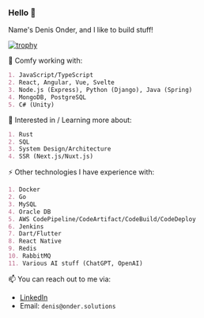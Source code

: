 ### Hello 👋
Name's Denis Onder, and I like to build stuff!

[![trophy](https://github-profile-trophy.vercel.app/?username=denis-onder&theme=onestar&column=8&margin-w=15&no-bg=true&no-frame=true)](https://github.com/ryo-ma/github-profile-trophy)

🔭 Comfy working with:
```md
1. JavaScript/TypeScript
2. React, Angular, Vue, Svelte
3. Node.js (Express), Python (Django), Java (Spring)
4. MongoDB, PostgreSQL
5. C# (Unity)
```

🌱 Interested in / Learning more about:
```md
1. Rust
2. SQL
3. System Design/Architecture
4. SSR (Next.js/Nuxt.js)
```

⚡️ Other technologies I have experience with:
```md
1. Docker
2. Go
3. MySQL
4. Oracle DB
5. AWS CodePipeline/CodeArtifact/CodeBuild/CodeDeploy
6. Jenkins
7. Dart/Flutter
8. React Native
9. Redis
10. RabbitMQ
11. Various AI stuff (ChatGPT, OpenAI)
```

📫 You can reach out to me via:
- [LinkedIn](https://www.linkedin.com/in/denis-onder/)
- Email: `denis@onder.solutions`

